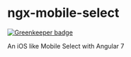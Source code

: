 # ngx-mobile-select

[![Greenkeeper badge](https://badges.greenkeeper.io/jeffersonswartz/ngx-mobile-select.svg)](https://greenkeeper.io/)

An iOS like Mobile Select with Angular 7
